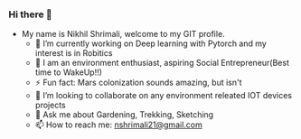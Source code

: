 ### Hi there 👋
- My name is Nikhil Shrimali, welcome to my GIT profile. 
  - 🔭 I’m currently working on Deep learning with Pytorch and my interest is in Robitics
  - 🌱 I am an environment enthusiast, aspiring Social Entrepreneur(Best time to WakeUp!!)
  - ⚡ Fun fact: Mars colonization sounds amazing, but isn't
  - 👯 I’m looking to collaborate on any environment releated IOT devices projects
  - 💬 Ask me about Gardening, Trekking, Sketching
  - 📫 How to reach me: nshrimali21@gmail.com

<!--
**nikshrimali/nikshrimali** is a ✨ _special_ ✨ repository because its `README.md` (this file) appears on your GitHub profile.

Here are some ideas to get you started:

- 🔭 I’m currently learning Deep learning with Pytorch, Robitics
- 🌱 I am an environment enthusiast (Best time to WakeUp!!)
- ⚡ Fun fact: Mars colonization sounds amazing, but isn't
- 👯 I’m looking to collaborate on any environment releated IOT devices projects
- 🤔 I’m looking for help with ...
- 💬 Ask me about Gardening, Trekking, Sketching
- 📫 How to reach me: nshrimali21@gmail.com
